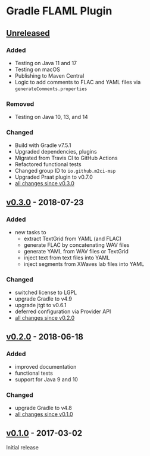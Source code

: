 Gradle FLAML Plugin
===================

[Unreleased]
------------

### Added

- Testing on Java 11 and 17
- Testing on macOS
- Publishing to Maven Central
- Logic to add comments to FLAC and YAML files via `generateComments.properties`

### Removed

- Testing on Java 10, 13, and 14

### Changed

- Build with Gradle v7.5.1
- Upgraded dependencies, plugins
- Migrated from Travis CI to GitHub Actions
- Refactored functional tests
- Changed group ID to `io.github.m2ci-msp`
- Upgraded Praat plugin to v0.7.0
- [all changes since v0.3.0]

[v0.3.0] - 2018-07-23
---------------------

### Added

- new tasks to
  - extract TextGrid from YAML (and FLAC)
  - generate FLAC by concatenating WAV files
  - generate YAML from WAV files or TextGrid
  - inject text from text files into YAML
  - inject segments from XWaves lab files into YAML

### Changed

- switched license to LGPL
- upgrade Gradle to v4.9
- upgrade jtgt to v0.6.1
- deferred configuration via Provider API
- [all changes since v0.2.0]

[v0.2.0] - 2018-06-18
---------------------

### Added

- improved documentation
- functional tests
- support for Java 9 and 10

### Changed

- upgrade Gradle to v4.8
- [all changes since v0.1.0]

[v0.1.0] - 2017-03-02
---------------------

Initial release

[Unreleased]: https://github.com/m2ci-msp/gradle-flaml-plugin/tree/master
[all changes since v0.3.0]: https://github.com/m2ci-msp/gradle-flaml-plugin/compare/v0.3.0...HEAD
[v0.3.0]: https://github.com/m2ci-msp/gradle-flaml-plugin/releases/tag/v0.3.0
[all changes since v0.2.0]: https://github.com/m2ci-msp/gradle-flaml-plugin/compare/v0.2.0...v0.3.0
[v0.2.0]: https://github.com/m2ci-msp/gradle-flaml-plugin/releases/tag/v0.2.0
[all changes since v0.1.0]: https://github.com/m2ci-msp/gradle-flaml-plugin/compare/v0.1.0...v0.2.0
[v0.1.0]: https://github.com/m2ci-msp/gradle-flaml-plugin/releases/tag/v0.1.0
